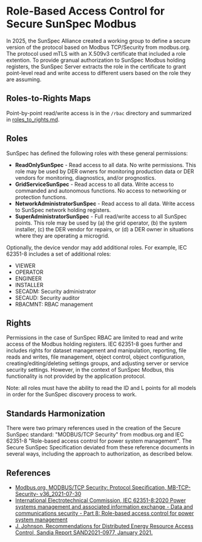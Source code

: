 # Role-Based Access Control for Secure SunSpec Modbus

In 2025, the SunSpec Alliance created a working group to define 
a secure version of the protocol based on Modbus TCP/Security 
from modbus.org.  The protocol used mTLS with an X.509v3 certificate
that included a role extention.  To provide granual authorization to 
SunSpec Modbus holding registers, the SunSpec Server extracts
the role in the certificate to grant point-level read and write 
access to different users based on the role they are assuming.

## Roles-to-Rights Maps

Point-by-point read/write access is in the `/rbac` directory and summarized 
in [roles_to_rights.md](roles_to_rights.md).

## Roles

SunSpec has defined the following roles with these general permissions:

* **ReadOnlySunSpec** - Read access to all data. No write permissions. This role may be
used by DER owners for monitoring production data or DER vendors for 
monitoring, diagnostics, and/or prognostics.
* **GridServiceSunSpec** - Read access to all data. Write access to commanded and 
autonomous functions. No access to networking or protection functions. 
* **NetworkAdministratorSunSpec** - Read access to all data. Write access 
to SunSpec network holding registers.
* **SuperAdministratorSunSpec** - Full read/write access to all SunSpec points. 
This role may be used by (a) the grid operator, (b) the system installer, 
(c) the DER vendor for repairs, or (d) a DER owner in situations where 
they are operating a microgrid.

Optionally, the device vendor may add additional roles.  For example, 
IEC 62351-8 includes a set of additional roles:

* VIEWER
* OPERATOR
* ENGINEER
* INSTALLER
* SECADM: Security administrator
* SECAUD: Security auditor
* RBACMNT: RBAC management

## Rights

Permissions in the case of SunSpec RBAC are limited to read and write 
access of the Modbus holding registers. IEC 62351-8 goes further and includes 
rights for dataset management and manipulation, reporting, file reads 
and writes, file management, object control, object configuration, 
creating/editing/deleting settings groups, and adjusting server or 
service security settings. However, in the context of SunSpec Modbus, 
this functionality is not provided by the application protocol. 

Note: all roles must have the ability to read the ID and L points for all 
models in order for the SunSpec discovery process to work.  

## Standards Harmonization

There were two primary references used in the creation of the 
Secure SunSpec standard: "MODBUS/TCP Security" from modbus.org and 
IEC 62351-8 "Role-based access control for power system management".
The Secure SunSpec Specification deviated from these reference 
documents in several ways, including the approach to authorization, 
as described below.

## References

* [Modbus.org, MODBUS/TCP Security: Protocol Specification, MB-TCP-Security-
v36_2021-07-30](https://www.modbus.org/docs/MB-TCP-Security-v36_2021-07-30.pdf)
* [International Electrotechnical Commission, IEC 62351-8:2020 Power systems 
management and associated information exchange - Data and communications security - 
Part 8: Role-based access control for power system management](https://webstore.iec.ch/en/publication/61822)
* [J. Johnson, Recommendations for Distributed Energy Resource Access Control, Sandia Report
SAND2021-0977, January 2021.](https://www.osti.gov/servlets/purl/1765273)